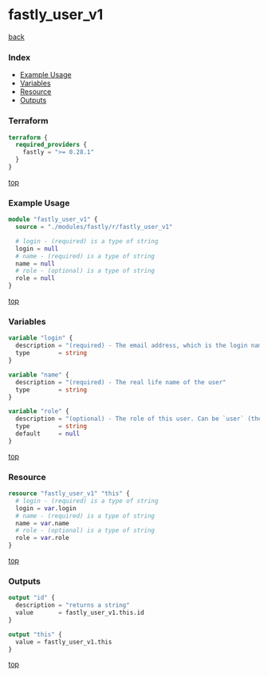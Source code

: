 # fastly_user_v1

[back](../fastly.md)

### Index

- [Example Usage](#example-usage)
- [Variables](#variables)
- [Resource](#resource)
- [Outputs](#outputs)

### Terraform

```terraform
terraform {
  required_providers {
    fastly = ">= 0.28.1"
  }
}
```

[top](#index)

### Example Usage

```terraform
module "fastly_user_v1" {
  source = "./modules/fastly/r/fastly_user_v1"

  # login - (required) is a type of string
  login = null
  # name - (required) is a type of string
  name = null
  # role - (optional) is a type of string
  role = null
}
```

[top](#index)

### Variables

```terraform
variable "login" {
  description = "(required) - The email address, which is the login name, of the User"
  type        = string
}

variable "name" {
  description = "(required) - The real life name of the user"
  type        = string
}

variable "role" {
  description = "(optional) - The role of this user. Can be `user` (the default), `billing`, `engineer`, or `superuser`. For detailed information on the abilities granted to each role, see [Fastly's Documentation on User roles](https://docs.fastly.com/en/guides/configuring-user-roles-and-permissions#user-roles-and-what-they-can-do)"
  type        = string
  default     = null
}
```

[top](#index)

### Resource

```terraform
resource "fastly_user_v1" "this" {
  # login - (required) is a type of string
  login = var.login
  # name - (required) is a type of string
  name = var.name
  # role - (optional) is a type of string
  role = var.role
}
```

[top](#index)

### Outputs

```terraform
output "id" {
  description = "returns a string"
  value       = fastly_user_v1.this.id
}

output "this" {
  value = fastly_user_v1.this
}
```

[top](#index)